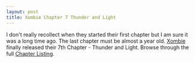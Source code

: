 ```yaml
---
layout: post
title: Xombie Chapter 7 Thunder and Light
---
```


I don't really recollect when they started their first chapter but I am sure it was a long time ago. The last chapter must be almost a year old. [Xombie](http://www.xombified.com/) finally released their 7th Chapter - Thunder and Light. Browse through the full [Chapter Listing](https://www.xombieonline.com/episodes).